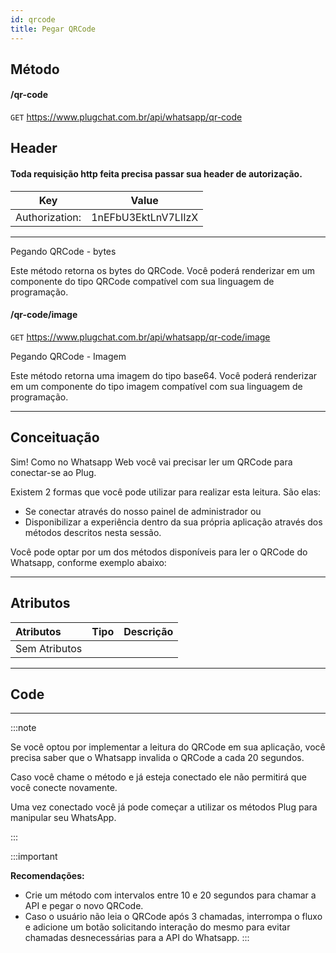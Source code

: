 ```yaml
---
id: qrcode
title: Pegar QRCode
---
```


## Método

#### /qr-code

`GET` https://www.plugchat.com.br/api/whatsapp/qr-code


## Header
#### Toda requisição http feita precisa passar sua header de autorização.


| Key            | Value                   |
| :------------: |   :---------------:     |
| Authorization: |   1nEFbU3EktLnV7LIIzX   |

---
Pegando QRCode - bytes

Este método retorna os bytes do QRCode. Você poderá renderizar em um componente do tipo QRCode compatível com sua linguagem de programação.

#### /qr-code/image

`GET` https://www.plugchat.com.br/api/whatsapp/qr-code/image

Pegando QRCode - Imagem

Este método retorna uma imagem do tipo base64. Você poderá renderizar em um componente do tipo imagem compatível com sua linguagem de programação.

---

## Conceituação

Sim! Como no Whatsapp Web você vai precisar ler um QRCode para conectar-se ao Plug.

Existem 2 formas que você pode utilizar para realizar esta leitura. São elas:

- Se conectar através do nosso painel de administrador ou
- Disponibilizar a experiência dentro da sua própria aplicação através dos métodos descritos nesta sessão.

Você pode optar por um dos métodos disponíveis para ler o QRCode do Whatsapp, conforme exemplo abaixo:

---

## Atributos

| Atributos     | Tipo | Descrição |
| :------------ | :--: | :-------- |
| Sem Atributos |      |           |

---

## Code

---

:::note

Se você optou por implementar a leitura do QRCode em sua aplicação, você precisa saber que o Whatsapp invalida o QRCode a cada 20 segundos.

Caso você chame o método e já esteja conectado ele não permitirá que você conecte novamente.

Uma vez conectado você já pode começar a utilizar os métodos Plug para manipular seu WhatsApp.

:::

:::important

**Recomendações:**

- Crie um método com intervalos entre 10 e 20 segundos para chamar a API e pegar o novo QRCode.
- Caso o usuário não leia o QRCode após 3 chamadas, interrompa o fluxo e adicione um botão solicitando interação do mesmo para evitar chamadas desnecessárias para a API do Whatsapp. :::
